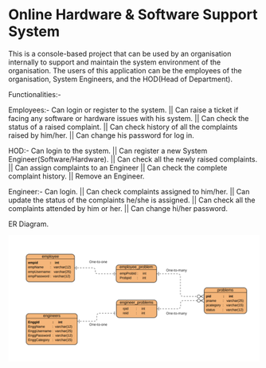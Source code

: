 


# Online Hardware & Software Support System

This is a console-based project that can be used by an organisation internally to support and maintain the system environment of the organisation. The users of this application can be the employees of the organisation, System Engineers, and the HOD(Head of Department). 

Functionalities:- 

Employees:- Can login or register to the system. || Can raise a ticket if facing any software or hardware issues with his system. || Can check the status of a raised complaint. || Can check history of all the complaints raised by him/her. || Can change his password for log in.

HOD:- Can login to the system. || Can register a new System Engineer(Software/Hardware). || Can check all the newly raised complaints. || Can assign complaints to an Engineer || Can check the complete complaint history. || Remove an Engineer.

Engineer:- Can login. || Can check complaints assigned to him/her. || Can update the status of the complaints he/she is assigned. || Can check all the complaints attended by him or her. || Can change hi/her password.

ER Diagram.

![ER Diagram SB101_project](https://github.com/nilmes/worried-way-9596/blob/main/sb101cw/Entity%20Relationship%20diagram..png?raw=true)
